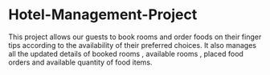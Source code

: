 # Hotel-Management-Project
This project allows our guests to book rooms and order foods on their finger tips according to the availability of their preferred choices. It also manages all the updated details of booked rooms , available rooms , placed food orders and available quantity of food items.
